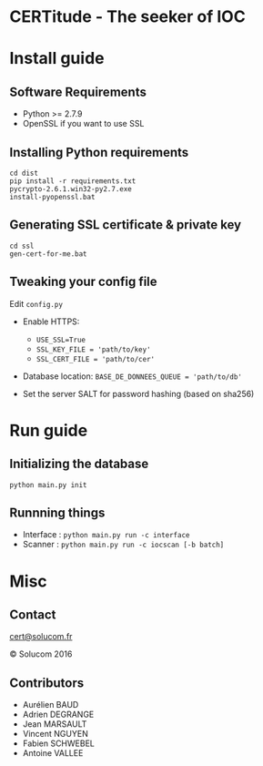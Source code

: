 CERTitude - The seeker of IOC
=============

# Install guide

## Software Requirements

- Python >= 2.7.9
- OpenSSL if you want to use SSL


## Installing Python requirements

```batch
cd dist
pip install -r requirements.txt
pycrypto-2.6.1.win32-py2.7.exe
install-pyopenssl.bat
```


## Generating SSL certificate & private key

```batch
cd ssl
gen-cert-for-me.bat
```


## Tweaking your config file

Edit `config.py`

- Enable HTTPS:
    - `USE_SSL=True`
    - `SSL_KEY_FILE = 'path/to/key'`
    - `SSL_CERT_FILE = 'path/to/cer'`
    
- Database location: `BASE_DE_DONNEES_QUEUE = 'path/to/db'`
- Set the server SALT for password hashing (based on sha256)


# Run guide

## Initializing the database

`python main.py init`


## Runnning things

- Interface : `python main.py run -c interface`
- Scanner : `python main.py run -c iocscan [-b batch]`


# Misc

## Contact

cert@solucom.fr

&copy; Solucom 2016


## Contributors

- Aurélien BAUD
- Adrien DEGRANGE
- Jean MARSAULT
- Vincent NGUYEN
- Fabien SCHWEBEL
- Antoine VALLEE
